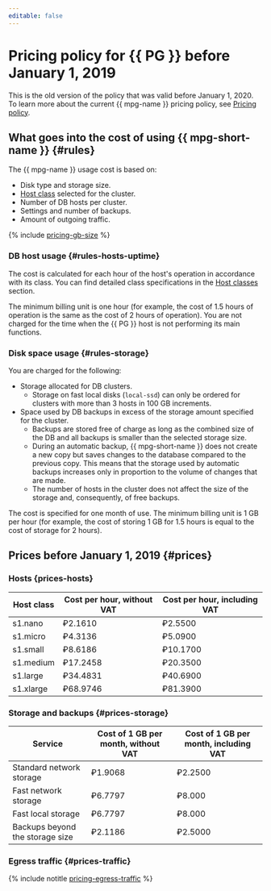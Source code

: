 ```yaml
---
editable: false
---
```


# Pricing policy for {{ PG }} before January 1, 2019

This is the old version of the policy that was valid before January 1, 2020. To learn more about the current {{ mpg-name }} pricing policy, see [Pricing policy](../pricing.md).

## What goes into the cost of using {{ mpg-short-name }} {#rules}

The {{ mpg-name }} usage cost is based on:

- Disk type and storage size.
- [Host class](../concepts/instance-types.md) selected for the cluster.
- Number of DB hosts per cluster.
- Settings and number of backups.
- Amount of outgoing traffic.

{% include [pricing-gb-size](../../_includes/pricing-gb-size.md) %}


### DB host usage {#rules-hosts-uptime}

The cost is calculated for each hour of the host's operation in accordance with its class. You can find detailed class specifications in the [Host classes](../concepts/instance-types.md) section.

The minimum billing unit is one hour (for example, the cost of 1.5 hours of operation is the same as the cost of 2 hours of operation). You are not charged for the time when the {{ PG }} host is not performing its main functions.


### Disk space usage {#rules-storage}

You are charged for the following:

- Storage allocated for DB clusters.
   - Storage on fast local disks (`local-ssd`) can only be ordered for clusters with more than 3 hosts in 100 GB increments.
- Space used by DB backups in excess of the storage amount specified for the cluster.
   - Backups are stored free of charge as long as the combined size of the DB and all backups is smaller than the selected storage size.
   - During an automatic backup, {{ mpg-short-name }} does not create a new copy but saves changes to the database compared to the previous copy. This means that the storage used by automatic backups increases only in proportion to the volume of changes that are made.
   - The number of hosts in the cluster does not affect the size of the storage and, consequently, of free backups.

The cost is specified for one month of use. The minimum billing unit is 1 GB per hour (for example, the cost of storing 1 GB for 1.5 hours is equal to the cost of storage for 2 hours).


## Prices before January 1, 2019 {#prices}


### Hosts {prices-hosts}

| Host class | Cost per hour, without VAT | Cost per hour, including VAT |
----- | ----- | -----
| s1.nano | ₽2.1610 | ₽2.5500 |
| s1.micro | ₽4.3136 | ₽5.0900 |
| s1.small | ₽8.6186 | ₽10.1700 |
| s1.medium | ₽17.2458 | ₽20.3500 |
| s1.large | ₽34.4831 | ₽40.6900 |
| s1.xlarge | ₽68.9746 | ₽81.3900 |


### Storage and backups {#prices-storage}

| Service | Cost of 1 GB per month, without VAT | Cost of 1 GB per month, including VAT |
----- | ----- | -----
| Standard network storage | ₽1.9068 | ₽2.2500 |
| Fast network storage | ₽6.7797 | ₽8.000 |
| Fast local storage | ₽6.7797 | ₽8.000 |
| Backups beyond the storage size | ₽2.1186 | ₽2.5000 |


### Egress traffic {#prices-traffic}

{% include notitle [pricing-egress-traffic](../../_includes/pricing/pricing-egress-traffic-01012019.md) %}
